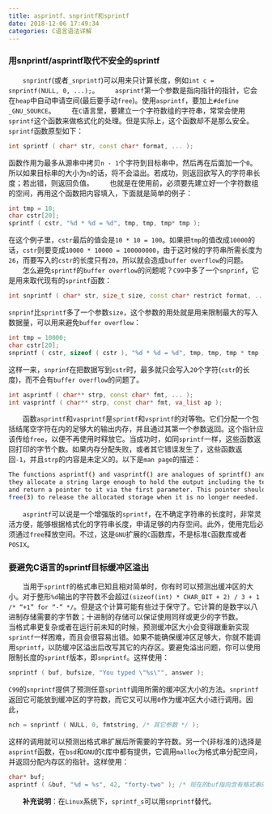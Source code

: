 ```yaml
---
title: asprintf、snprintf和sprintf
date: 2018-12-06 17:49:34
categories: C语言语法详解
---
```

### 用snprintf/asprintf取代不安全的sprintf

&emsp;&emsp;`snprintf`(或者`_snprintf`)可以用来只计算长度，例如`int c = snprintf(NULL, 0, ...);`。
&emsp;&emsp;`asprintf`第一个参数是指向指针的指针，它会在`heap`中自动申请空间(最后要手动`free`)。使用`asprintf`，要加上`#define _GNU_SOURCE`。
&emsp;&emsp;在`C`语言里，要建立一个字符数组的字符串，常常会使用`sprintf`这个函数来做格式化的处理。但是实际上，这个函数却不是那么安全。`sprintf`函数原型如下：

``` cpp
int sprintf ( char* str, const char* format, ... );
```

函数作用为最多从源串中拷贝`n - 1`个字符到目标串中，然后再在后面加一个`0`。所以如果目标串的大小为`n`的话，将不会溢出。若成功，则返回欲写入的字符串长度；若出错，则返回负值。
&emsp;&emsp;也就是在使用前，必须要先建立好一个字符数组的空间，再用这个函数把内容填入，下面就是简单的例子：

``` cpp
int tmp = 10;
char cstr[20];
sprintf ( cstr, "%d * %d = %d", tmp, tmp, tmp* tmp );
```

在这个例子里，`cstr`最后的值会是`10 * 10 = 100`。如果把`tmp`的值改成`10000`的话，`cstr`则要变成`10000 * 10000 = 100000000`，由于这时候的字符串所需长度为`26`，而要写入的`cstr`的长度只有`20`，所以就会造成`buffer overflow`的问题。
&emsp;&emsp;怎么避免`sprintf`的`buffer overflow`的问题呢？`C99`中多了一个`snprinf`，它是用来取代现有的`sprintf`函数：

``` cpp
int snprintf ( char* str, size_t size, const char* restrict format, ... );
```

`snprinf`比`sprintf`多了一个参数`size`，这个参数的用处就是用来限制最大的写入数据量，可以用来避免`buffer overflow`：

``` cpp
int tmp = 10000;
char cstr[20];
snprintf ( cstr, sizeof ( cstr ), "%d * %d = %d", tmp, tmp, tmp * tmp );
```

这样一来，`snprinf`在把数据写到`cstr`时，最多就只会写入`20`个字符(`cstr`的长度)，而不会有`buffer overflow`的问题了。

``` cpp
int asprintf ( char** strp, const char* fmt, ... );
int vasprintf ( char** strp, const char* fmt, va_list ap );
```

&emsp;&emsp;函数`asprintf`和`vasprintf`是`sprintf`和`vsprintf`的对等物。它们分配一个包括结尾空字符在内的足够大的输出内存，并且通过其第一个参数返回。这个指针应该传给`free`，以便不再使用时释放它。当成功时，如同`sprintf`一样，这些函数返回打印的字节个数。如果内存分配失败，或者其它错误发生了，这些函数返回`-1`，并且`strp`的内容是未定义的。以下是`man page`的描述：

``` bash
The functions asprintf() and vasprintf() are analogues of sprintf() and vsprintf(), except that
they allocate a string large enough to hold the output including the terminating null byte,
and return a pointer to it via the first parameter. This pointer should be passed to
free(3) to release the allocated storage when it is no longer needed.
```

&emsp;&emsp;`asprintf`可以说是一个增强版的`sprintf`，在不确定字符串的长度时，非常灵活方便，能够根据格式化的字符串长度，申请足够的内存空间。此外，使用完后必须通过`free`释放空间。不过，这是`GNU`扩展的`C`函数库，不是标准`C`函数库或者`POSIX`。

### 要避免C语言的sprintf目标缓冲区溢出

&emsp;&emsp;当用于`sprintf`的格式串已知且相对简单时，你有时可以预测出缓冲区的大小。对于整形`%d`输出的字符数不会超过`(sizeof(int) * CHAR_BIT + 2) / 3 + 1 /* “+1” for “-” */`。但是这个计算可能有些过于保守了。它计算的是数字以八进制存储需要的字节数；十进制的存储可以保证使用同样或更少的字节数。
&emsp;&emsp;当格式串更复杂或者在运行前未知的时候，预测缓冲区大小会变得跟重新实现`sprintf`一样困难，而且会很容易出错。如果不能确保缓冲区足够大，你就不能调用`sprintf`，以防缓冲区溢出后改写其它的内存区。要避免溢出问题，你可以使用限制长度的`sprintf`版本，即`snprintf`。这样使用：

``` cpp
snprintf ( buf, bufsize, "You typed \"%s\"", answer );
```

`C99`的`snprintf`提供了预测任意`sprintf`调用所需的缓冲区大小的方法。`snprintf`返回它可能放到缓冲区的字符数，而它又可以用`0`作为缓冲区大小进行调用。因此，

``` c
nch = snprintf ( NULL, 0, fmtstring, /* 其它参数 */ );
```

这样的调用就可以预测出格式串扩展后所需要的字符数。另一个(非标准的)选择是`asprintf`函数，在`bsd`和`GNU`的`C`库中都有提供，它调用`malloc`为格式串分配空间，并返回分配内存区的指针。这样使用：

``` cpp
char* buf;
asprintf ( &buf, "%d = %s", 42, "forty-two" ); /* 现在的buf指向含有格式串的malloc的内存 */
```

&emsp;&emsp;**补充说明**：在`Linux`系统下，`sprintf_s`可以用`snprintf`替代。